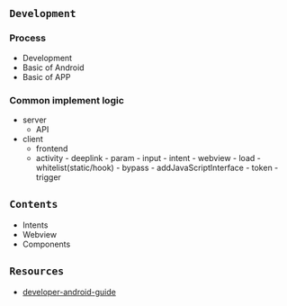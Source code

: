 ## `Development`
### Process
- Development
- Basic of Android
- Basic of APP


### Common implement logic
- server
  - API
- client
  - frontend
  - activity - deeplink - param - input - intent - webview - load - whitelist(static/hook) - bypass - addJavaScriptInterface - token - trigger

## `Contents`
- Intents
- Webview
- Components


## `Resources`
- [developer-android-guide](https://developer.android.com/guide?hl=zh-cn)


